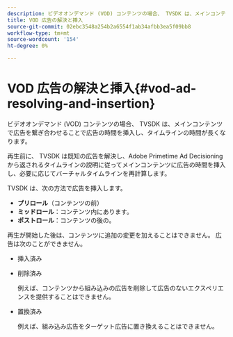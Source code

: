 ```yaml
---
description: ビデオオンデマンド (VOD) コンテンツの場合、 TVSDK は、メインコンテンツで広告を繋ぎ合わせることで広告の時間を挿入し、タイムラインの時間が長くなります。
title: VOD 広告の解決と挿入
source-git-commit: 02ebc3548a254b2a6554f1ab34afbb3ea5f09bb8
workflow-type: tm+mt
source-wordcount: '154'
ht-degree: 0%

---
```


# VOD 広告の解決と挿入{#vod-ad-resolving-and-insertion}

ビデオオンデマンド (VOD) コンテンツの場合、 TVSDK は、メインコンテンツで広告を繋ぎ合わせることで広告の時間を挿入し、タイムラインの時間が長くなります。

再生前に、 TVSDK は既知の広告を解決し、Adobe Primetime Ad Decisioning から返されるタイムラインの説明に従ってメインコンテンツに広告の時間を挿入し、必要に応じてバーチャルタイムラインを再計算します。

TVSDK は、次の方法で広告を挿入します。

* **プリロール**（コンテンツの前）
* **ミッドロール**：コンテンツ内にあります。
* **ポストロール**：コンテンツの後の。

再生が開始した後は、コンテンツに追加の変更を加えることはできません。 広告は次のことができません。

* 挿入済み
* 削除済み

  例えば、コンテンツから組み込みの広告を削除して広告のないエクスペリエンスを提供することはできません。
* 置換済み

  例えば、組み込み広告をターゲット広告に置き換えることはできません。
